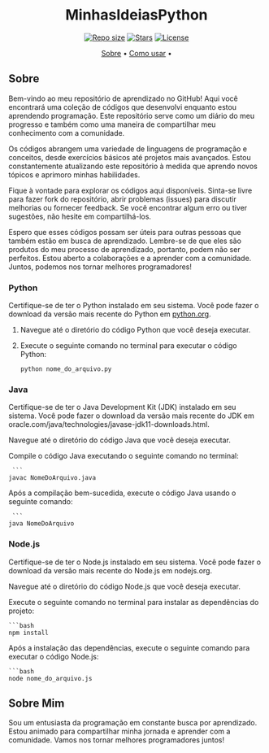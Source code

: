 <h1 align="center">MinhasIdeiasPython</h1>

<p align="center">
  <a href="https://github.com/brunombs/MinhasIdeiasPython"><img src="https://img.shields.io/github/repo-size/brunombs/MinhasIdeiasPython" alt="Repo size"></a>
  <a href="https://github.com/brunombs/MinhasIdeiasPython/stargazers"><img src="https://img.shields.io/github/stars/brunombs/MinhasIdeiasPython" alt="Stars"></a>
  <a href="https://github.com/brunombs/MinhasIdeiasPython/blob/main/LICENSE"><img src="https://img.shields.io/github/license/brunombs/MinhasIdeiasPython" alt="License"></a>
</p>

<p align="center">
  <a href="#sobre">Sobre</a> •
  <a href="#como-usar">Como usar</a> •
</p>

## Sobre

Bem-vindo ao meu repositório de aprendizado no GitHub! Aqui você encontrará uma coleção de códigos que desenvolvi enquanto estou aprendendo programação. Este repositório serve como um diário do meu progresso e também como uma maneira de compartilhar meu conhecimento com a comunidade.

Os códigos abrangem uma variedade de linguagens de programação e conceitos, desde exercícios básicos até projetos mais avançados. Estou constantemente atualizando este repositório à medida que aprendo novos tópicos e aprimoro minhas habilidades.

Fique à vontade para explorar os códigos aqui disponíveis. Sinta-se livre para fazer fork do repositório, abrir problemas (issues) para discutir melhorias ou fornecer feedback. Se você encontrar algum erro ou tiver sugestões, não hesite em compartilhá-los.

Espero que esses códigos possam ser úteis para outras pessoas que também estão em busca de aprendizado. Lembre-se de que eles são produtos do meu processo de aprendizado, portanto, podem não ser perfeitos. Estou aberto a colaborações e a aprender com a comunidade. Juntos, podemos nos tornar melhores programadores!

### Python

Certifique-se de ter o Python instalado em seu sistema. Você pode fazer o download da versão mais recente do Python em [python.org](https://www.python.org).

1. Navegue até o diretório do código Python que você deseja executar.
2. Execute o seguinte comando no terminal para executar o código Python:

   ```
   python nome_do_arquivo.py
   
### Java

Certifique-se de ter o Java Development Kit (JDK) instalado em seu sistema. Você pode fazer o download da versão mais recente do JDK em oracle.com/java/technologies/javase-jdk11-downloads.html.

Navegue até o diretório do código Java que você deseja executar.

Compile o código Java executando o seguinte comando no terminal:

     ```
    javac NomeDoArquivo.java

Após a compilação bem-sucedida, execute o código Java usando o seguinte comando:

     ```
    java NomeDoArquivo
    
### Node.js
Certifique-se de ter o Node.js instalado em seu sistema. Você pode fazer o download da versão mais recente do Node.js em nodejs.org.

Navegue até o diretório do código Node.js que você deseja executar.

Execute o seguinte comando no terminal para instalar as dependências do projeto:

    ```bash
    npm install
    
    
Após a instalação das dependências, execute o seguinte comando para executar o código Node.js:

    ```bash
    node nome_do_arquivo.js

## Sobre Mim
Sou um entusiasta da programação em constante busca por aprendizado. Estou animado para compartilhar minha jornada e aprender com a comunidade. Vamos nos tornar melhores programadores juntos!
